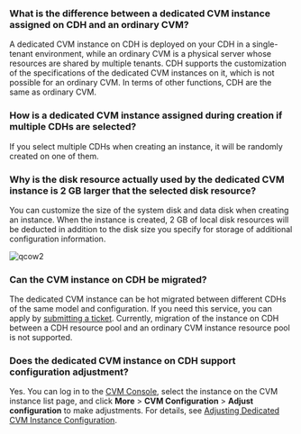 ﻿### What is the difference between a dedicated CVM instance assigned on CDH and an ordinary CVM?

A dedicated CVM instance on CDH is deployed on your CDH in a single-tenant environment, while an ordinary CVM is a physical server whose resources are shared by multiple tenants. CDH supports the customization of the specifications of the dedicated CVM instances on it, which is not possible for an ordinary CVM. In terms of other functions, CDH are the same as ordinary CVM.

### How is a dedicated CVM instance assigned during creation if multiple CDHs are selected?

If you select multiple CDHs when creating an instance, it will be randomly created on one of them.

### Why is the disk resource actually used by the dedicated CVM instance is 2 GB larger that the selected disk resource?

You can customize the size of the system disk and data disk when creating an instance. When the instance is created, 2 GB of local disk resources will be deducted in addition to the disk size you specify for storage of additional configuration information.

![qcow2](https://main.qcloudimg.com/raw/7c99cc1c8ab94bd71ab6a1b8861b3011.png)

### Can the CVM instance on CDH be migrated?

The dedicated CVM instance can be hot migrated between different CDHs of the same model and configuration. If you need this service, you can apply by [submitting a ticket](https://console.cloud.tencent.com/workorder/category).
Currently, migration of the instance on CDH between a CDH resource pool and an ordinary CVM instance resource pool is not supported.

### Does the dedicated CVM instance on CDH support configuration adjustment?

Yes. You can log in to the [CVM Console](https://console.cloud.tencent.com/cvm), select the instance on the CVM instance list page, and click **More** > **CVM Configuration** > **Adjust configuration** to make adjustments. For details, see [Adjusting Dedicated CVM Instance Configuration](/document/product/416/19733).
